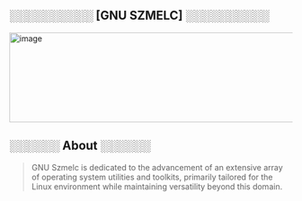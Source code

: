 ## ░░░░░░░░░░ [GNU SZMELC] ░░░░░░░░░░
<img src="https://i.imgur.com/z6rlbYX.png" alt="image" width="640" height="160">

## ░░░░░░ About ░░░░░░
> GNU Szmelc is dedicated to the advancement of an extensive array of operating system utilities and toolkits, primarily tailored for the Linux environment while maintaining versatility beyond this domain.
